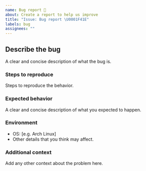 ```yaml
---
name: Bug report 🐞
about: Create a report to help us improve
title: "Issue: Bug report \U0001F41E"
labels: bug
assignees: ""
---
```


## Describe the bug

A clear and concise description of what the bug is.

### Steps to reproduce

Steps to reproduce the behavior.

### Expected behavior

A clear and concise description of what you expected to happen.

### Environment

- OS: [e.g. Arch Linux]
- Other details that you think may affect.

### Additional context

Add any other context about the problem here.

